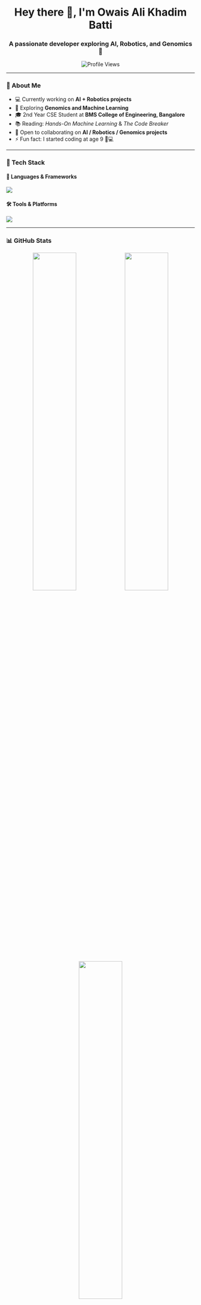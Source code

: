 <!-- PROFILE HEADER -->
<h1 align="center">Hey there 👋, I'm Owais Ali Khadim Batti</h1>
<h3 align="center">A passionate developer exploring AI, Robotics, and Genomics 🚀</h3>

<!-- VISITOR COUNT -->
<p align="center">
  <img src="https://komarev.com/ghpvc/?username=OkBatti&label=Profile%20views&color=0e75b6&style=flat" alt="Profile Views" />
</p>

---

### 🌟 About Me

- 💻 Currently working on **AI + Robotics projects**
- 🧬 Exploring **Genomics and Machine Learning**
- 🎓 2nd Year CSE Student at **BMS College of Engineering, Bangalore**
- 📚 Reading: *Hands-On Machine Learning* & *The Code Breaker*
- 🤝 Open to collaborating on **AI / Robotics / Genomics projects**
- ⚡ Fun fact: I started coding at age 9 👦💻

---

### 🧰 Tech Stack

#### 🚀 Languages & Frameworks
<p align="left">
  <img src="https://skillicons.dev/icons?i=python,c,cpp,js,html,css,nodejs,react,arduino,tensorflow,pytorch" />
</p>

#### 🛠️ Tools & Platforms
<p align="left">
  <img src="https://skillicons.dev/icons?i=vscode,github,git,linux,figma,notion,vercel" />
</p>

---

### 📊 GitHub Stats

<p align="center">
  <img width="48%" src="https://github-readme-stats.vercel.app/api?username=owaisali&show_icons=true&theme=tokyonight" />
  <img width="48%" src="https://github-readme-streak-stats.herokuapp.com/?user=owaisali&theme=tokyonight" />
</p>

<p align="center">
  <img width="48%" src="https://github-readme-stats.vercel.app/api/top-langs/?username=owaisali&layout=compact&theme=tokyonight" />
</p>

---

### 🌐 Connect with Me

<p align="left">
<a href="https://linkedin.com/in/owaisali](https://www.linkedin.com/in/owais-ali-khadim-batti-2278831a1/" target="_blank"><img src="https://skillicons.dev/icons?i=linkedin" /></a>
<a href="mailto:youremail@example.com"><img src="https://skillicons.dev/icons?i=gmail" /></a>
<a href="https://twitter.com/owaisali" target="_blank"><img src="https://skillicons.dev/icons?i=twitter" /></a>
</p>

---

### 🕒 Recent Activity
<!--RECENT_ACTIVITY:start-->
<!--RECENT_ACTIVITY:end-->
